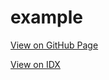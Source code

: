 # example

[View on GitHub Page](https://longtn-imt.github.io/example/)

[View on IDX](https://idx.google.com/example-617419)